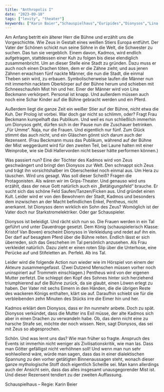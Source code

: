 ```yaml
---
title: "Anthropolis I"
date: "2023-09-18"
tags: ["levity", "theater"]
keywords: ["Karin Baier","Schauspielhaus","Euripides","Dionysos","Lina Beckmann","Kristof Van Boven","Didi Hallervorden"]
---
```

Am Anfang betritt ein älterer Herr die Bühne und erzählt uns die Vorgeschichte. Wie Zeus in Gestalt eines weißen Stiers Europa entführt. Der Vater der Schönen schickt nun seine Söhne in die Welt, die Schwester zu suchen. Das tun sie vergeblich. Einem davon, Kadmos, wird endlich aufgetragen, stattdessen einer Kuh zu folgen bis diese elendiglich zusammenbricht. Um an dieser Stelle eine Stadt zu gründen. Dazu muss er auch noch einen Drachen töten, dem er die Zähne zieht; und aus jenen Zähnen erwachsen fünf nackte Männer, die nun die Stadt, die einmal Theben sein wird, zu erbauen. Symbolischerweise laufen die Männer nun mit immerhin nacktem Oberkörper auf der Bühne herum und schieben mit Schneeschaufeln Mist hin und her. Einer der Männer wird von Lina Beckmann verkörpert. Personal ist knapp. Und außerdem müssen auch noch eine Schar Kinder auf die Bühne gebracht werden und ein Pferd.

Außerdem liegt die ganze Zeit ein weißer Stier auf der Bühne, nicht etwa die Kuh. Der Prolog ist vorbei. War doch gar nicht so schlimm, oder? Fragt Frau Beckmann kumpelhaft das Publikum. Und weil es nun schließlich immerhin um Dionysos geht, dürfen sich in der Pause nun die Zuschauer betrinken. „Für Umme“. Naja, nur die Frauen. Und eigentlich nur fünf. Zum Glück stimmt das auch nicht, und ein Gläschen gönnt sich darum auch der Rezensent. (Frau Beckmann muss das Publikum, während auf der Bühne der Mist weggeräumt wird für den zweiten Teil, bei Laune halten mit einer Weinprobe, wie sie Didi Hallervorden nicht besser hätte performen können.)

Was passiert nun? Eine der Töchter des Kadmos wird von Zeus geschwängert und bringt den Dionysos zur Welt. Den schnappt sich Zeus und trägt ihn vorsichtshalber im Oberschenkel noch einmal aus. Um Hera zu täuschen. Wird uns gesagt. Was soll dieser Scheiß? Fragen die Protagonisten. Als wären wir im Grips-Theater. Und genauso wird uns erzählt, dass der neue Gott natürlich auch ein „Betätigungsfeld“ brauche. Er sucht sich das schöne Feld Saufen/Tanzen/Ficken aus. Und gründet einen Kult. Leider wird er von den Bewohnern der Stadt, Kadmos und besonders dem inzwischen an der Macht befindlichen Enkel, Pentheus, nicht anerkannt. Ist Dionysos denn wirklich ein Sohn des Zeus? Womöglich ist der Vater doch nur Starkstromelektriker. Oder gar Schauspieler.

Dionysos ist beleidigt. Und rächt sich nun so. Die Frauen werden in ein Tal geführt und unter Dauerdroge gesetzt. Dem König (schauspielerisch Klasse: Kristof Van Boven) erscheint Dionysos in Verkleidung und redet auf ihn ein. Der darf auf besagtem Pferd über die Bühne reiten. Endlich lässt er sich überreden, sich das Geschehen im Tal persönlich anzusehen. Als Frau verkleidet natürlich. Dazu zieht er einen roten Slip über die Unterhose, eine Perücke auf und Stifeletten an. Perfekt. Ab ins Tal.

Leider wird die folgende Action nun wieder wie im Hörspiel von einem der Akteure zusammengefasst. (Zwei Dutzend Menschen müssen vorher noch uninspiriert auf Trommeln einschlagen.) Pentheus wird von der eigenen Mutter zerfetzt. Die schleppt den Kopf des Sohnes hinter sich herziehend triumphierend auf die Bühne zurück, da sie glaubt, einen Löwen erlegt zu haben. Der Vater mit sechs Eimern in den Händen, die die übrigen Reste des wackeren Königs enthalten, klärt sie auf. Daraufhin schiebt sie für die verbleibenden zehn Minuten des Stücks irre die Eimer hin und her.

Kadmos erklärt dem Dionysos, dass er ihn nunmehr anbete. Doch zu spät. Dionysos verkündet, dass die Mutter ins Exil müsse, der alte Kadmos sich aber in einen Drachen zu verwandeln habe. Ob, das denn nicht eine zu harsche Strafe sei, möchte der noch wissen. Nein, sagt Dionysos, das sei mit Zeus so abgesprochen.

Schön. Und was lernt uns das? Wie man früher so fragte. Anspruch des Events ist immerhin nicht weniger als Zivilisationskritik, wie man las. Dass man Götter gefälligst nicht verhöhnen soll! Und wenn man nun sehr wohlwollend wäre, würde man sagen, dass das in einer dialektischen Spannung zu den vorher getätigten Binnenaussagen steht, wonach dieser ganze mythologische Stoff doch eigentlich Scheiße sei. Man kann allerdings auch der Ansicht sein, dass das alles insgesamt unausgegorender Mist ist. Und dieser Rezensent tendiert zu der zweiten Auffassung.

Schauspielhaus – Regie: Karin Beier